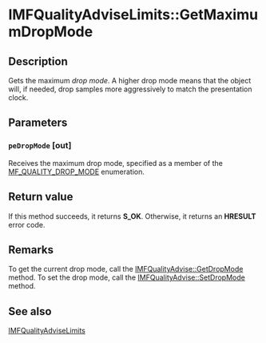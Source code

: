 # IMFQualityAdviseLimits::GetMaximumDropMode

## Description

Gets the maximum *drop mode*. A higher drop mode means that the object will, if needed, drop samples more aggressively to match the presentation clock.

## Parameters

### `peDropMode` [out]

Receives the maximum drop mode, specified as a member of the [MF_QUALITY_DROP_MODE](https://learn.microsoft.com/windows/desktop/api/mfidl/ne-mfidl-mf_quality_drop_mode) enumeration.

## Return value

If this method succeeds, it returns **S_OK**. Otherwise, it returns an **HRESULT** error code.

## Remarks

To get the current drop mode, call the [IMFQualityAdvise::GetDropMode](https://learn.microsoft.com/windows/desktop/api/mfidl/nf-mfidl-imfqualityadvise-getdropmode) method. To set the drop mode, call the [IMFQualityAdvise::SetDropMode](https://learn.microsoft.com/windows/desktop/api/mfidl/nf-mfidl-imfqualityadvise-setdropmode) method.

## See also

[IMFQualityAdviseLimits](https://learn.microsoft.com/windows/desktop/api/mfidl/nn-mfidl-imfqualityadviselimits)